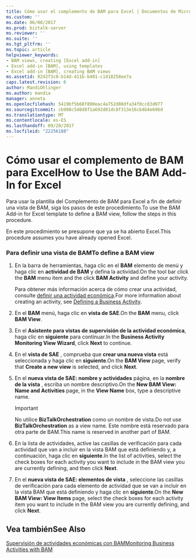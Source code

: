 ```yaml
---
title: Cómo usar el complemento de BAM para Excel | Documentos de Microsoft
ms.custom: ''
ms.date: 06/08/2017
ms.prod: biztalk-server
ms.reviewer: ''
ms.suite: ''
ms.tgt_pltfrm: ''
ms.topic: article
helpviewer_keywords:
- BAM views, creating [Excel add-in]
- Excel add-in [BAM], using templates
- Excel add-in [BAM], creating BAM views
ms.assetid: 8242f3c0-b14d-411b-b401-c1d18258ee7a
caps.latest.revision: 6
author: MandiOhlinger
ms.author: mandia
manager: anneta
ms.openlocfilehash: 5419bf5b68f890eac4a752d80dfa34f8cc83d077
ms.sourcegitcommit: cb908c540d8f1a692d01dc8f313e16cb4b4e696d
ms.translationtype: MT
ms.contentlocale: es-ES
ms.lasthandoff: 09/20/2017
ms.locfileid: "22256188"
---
```

# <a name="how-to-use-the-bam-add-in-for-excel"></a><span data-ttu-id="730c8-102">Cómo usar el complemento de BAM para Excel</span><span class="sxs-lookup"><span data-stu-id="730c8-102">How to Use the BAM Add-In for Excel</span></span>
<span data-ttu-id="730c8-103">Para usar la plantilla del Complemento de BAM para Excel a fin de definir una vista de BAM, siga los pasos de este procedimiento.</span><span class="sxs-lookup"><span data-stu-id="730c8-103">To use the BAM Add-in for Excel template to define a BAM view, follow the steps in this procedure.</span></span>  
  
 <span data-ttu-id="730c8-104">En este procedimiento se presupone que ya se ha abierto Excel.</span><span class="sxs-lookup"><span data-stu-id="730c8-104">This procedure assumes you have already opened Excel.</span></span>  
  
### <a name="to-define-a-bam-view"></a><span data-ttu-id="730c8-105">Para definir una vista de BAM</span><span class="sxs-lookup"><span data-stu-id="730c8-105">To define a BAM view</span></span>  
  
1.  <span data-ttu-id="730c8-106">En la barra de herramientas, haga clic en el **BAM** elemento de menú y haga clic en **actividad de BAM** y defina la actividad.</span><span class="sxs-lookup"><span data-stu-id="730c8-106">On the tool bar click the **BAM** menu item and the click **BAM Activity** and define your activity.</span></span>  
  
     <span data-ttu-id="730c8-107">Para obtener más información acerca de cómo crear una actividad, consulte [definir una actividad económica](../core/how-to-define-a-business-activity.md).</span><span class="sxs-lookup"><span data-stu-id="730c8-107">For more information about creating an activity, see [Defining a Business Activity](../core/how-to-define-a-business-activity.md).</span></span>  
  
2.  <span data-ttu-id="730c8-108">En el **BAM** menú, haga clic en **vista de SAE**.</span><span class="sxs-lookup"><span data-stu-id="730c8-108">On the **BAM** menu, click **BAM View**.</span></span>  
  
3.  <span data-ttu-id="730c8-109">En el **Asistente para vistas de supervisión de la actividad económica**, haga clic en **siguiente** para continuar.</span><span class="sxs-lookup"><span data-stu-id="730c8-109">In the **Business Activity Monitoring View Wizard**, click **Next** to continue.</span></span>  
  
4.  <span data-ttu-id="730c8-110">En el **vista de SAE** , comprueba que **crear una nueva vista** está seleccionada y haga clic en **siguiente**.</span><span class="sxs-lookup"><span data-stu-id="730c8-110">On the **BAM View** page, verify that **Create a new view** is selected, and click **Next**.</span></span>  
  
5.  <span data-ttu-id="730c8-111">En el **nueva vista de SAE: nombre y actividades** página, en la **nombre de la vista** , escriba un nombre descriptivo.</span><span class="sxs-lookup"><span data-stu-id="730c8-111">On the **New BAM View: Name and Activities** page, in the **View Name** box, type a descriptive name.</span></span>  
  
    > [!IMPORTANT]
    >  <span data-ttu-id="730c8-112">No utilice **BizTalkOrchestration** como un nombre de vista.</span><span class="sxs-lookup"><span data-stu-id="730c8-112">Do not use **BizTalkOrchestration** as a view name.</span></span> <span data-ttu-id="730c8-113">Este nombre está reservado para otra parte de BAM.</span><span class="sxs-lookup"><span data-stu-id="730c8-113">This name is reserved in another part of BAM.</span></span>  
  
6.  <span data-ttu-id="730c8-114">En la lista de actividades, active las casillas de verificación para cada actividad que van a incluir en la vista BAM que está definiendo y, a continuación, haga clic en **siguiente**.</span><span class="sxs-lookup"><span data-stu-id="730c8-114">In the list of activities, select the check boxes for each activity you want to include in the BAM view you are currently defining, and then click **Next**.</span></span>  
  
7.  <span data-ttu-id="730c8-115">En el **nueva vista de SAE: elementos de vista** , seleccione las casillas de verificación para cada elemento de actividad que se van a incluir en la vista BAM que está definiendo y haga clic en **siguiente**.</span><span class="sxs-lookup"><span data-stu-id="730c8-115">On the **New BAM View: View Items** page, select the check boxes for each activity item you want to include in the BAM view you are currently defining, and click **Next**.</span></span>  
  
## <a name="see-also"></a><span data-ttu-id="730c8-116">Vea también</span><span class="sxs-lookup"><span data-stu-id="730c8-116">See Also</span></span>  
 [<span data-ttu-id="730c8-117">Supervisión de actividades económicas con BAM</span><span class="sxs-lookup"><span data-stu-id="730c8-117">Monitoring Business Activities with BAM</span></span>](../core/monitoring-business-activities-with-bam.md)